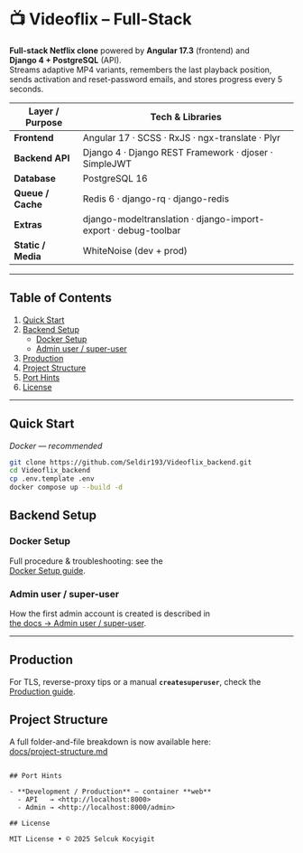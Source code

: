 # 📺 Videoflix – Full-Stack

**Full-stack Netflix clone** powered by **Angular 17.3** (frontend) and  
**Django 4 + PostgreSQL** (API).  
Streams adaptive MP4 variants, remembers the last playback position, sends
activation and reset-password emails, and stores progress every 5 seconds.

| Layer / Purpose    | Tech & Libraries                                               |
| ------------------ | -------------------------------------------------------------- |
| **Frontend**       | Angular 17 · SCSS · RxJS · ngx-translate · Plyr                |
| **Backend API**    | Django 4 · Django REST Framework · djoser · SimpleJWT          |
| **Database**       | PostgreSQL 16                                                  |
| **Queue / Cache**  | Redis 6 · django-rq · django-redis                             |
| **Extras**         | django-modeltranslation · django-import-export · debug-toolbar |
| **Static / Media** | WhiteNoise (dev + prod)                                        |

---

## Table of Contents

1. [Quick Start](#quick-start)
2. [Backend Setup](#backend-setup)
   - [Docker Setup](#docker-setup)
   - [Admin user / super-user](dokumentation.md#admin-user--super-user)
3. [Production](#production)
4. [Project Structure](#project-structure)
5. [Port Hints](#port-hints)
6. [License](#license)

---

## Quick Start
*Docker — recommended*

```bash
git clone https://github.com/Seldir193/Videoflix_backend.git
cd Videoflix_backend
cp .env.template .env
docker compose up --build -d
```

## Backend Setup

### Docker Setup

Full procedure & troubleshooting: see the  
[Docker Setup guide](dokumentation.md#docker-setup).

### Admin user / super-user

How the first admin account is created is described in  
[the docs → Admin user / super-user](dokumentation.md#admin-user--super-user).

---

## Production

For TLS, reverse-proxy tips or a manual **`createsuperuser`**, check the  
[Production guide](dokumentation.md#production-stack).


## Project Structure

A full folder-and-file breakdown is now available here:  
[docs/project-structure.md](dokumentation.md#project-structure)

```

## Port Hints

- **Development / Production** – container **web**  
  - API   → <http://localhost:8000>  
  - Admin → <http://localhost:8000/admin>

## License

MIT License • © 2025 Selcuk Kocyigit
